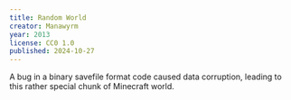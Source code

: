 ```yaml
---
title: Random World
creator: Manawyrm
year: 2013
license: CC0 1.0
published: 2024-10-27
---
```


A bug in a binary savefile format code caused data corruption, leading to this rather special chunk of Minecraft world.
